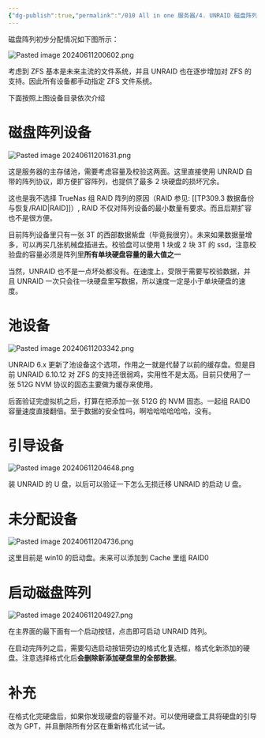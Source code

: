 ```yaml
---
{"dg-publish":true,"permalink":"/010 All in one 服务器/4. UNRAID 磁盘阵列设置/","dgPassFrontmatter":true,"created":"2024-06-11T10:09:48.495+08:00","updated":"2024-06-16T15:24:53.887+08:00"}
---
```


磁盘阵列初步分配情况如下图所示：

![Pasted image 20240611200602.png](/img/user/$/$Sys999%20Attachment/Pasted%20image%2020240611200602.png)

考虑到 ZFS 基本是未来主流的文件系统，并且 UNRAID 也在逐步增加对 ZFS 的支持。因此所有设备都手动指定 ZFS 文件系统。

下面按照上图设备目录依次介绍
# 磁盘阵列设备

![Pasted image 20240611201631.png](/img/user/$/$Sys999%20Attachment/Pasted%20image%2020240611201631.png)

这是服务器的主存储池，需要考虑容量及校验这两面。这里直接使用 UNRAID 自带的阵列协议，即方便扩容阵列，也提供了最多 2 块硬盘的损坏冗余。

这也是我不选择 TrueNas 组 RAID 阵列的原因（RAID 参见: [[TP309.3 数据备份与恢复/RAID\|RAID]]）, RAID 不仅对阵列设备的最小数量有要求。而且后期扩容也不是很方便。

目前阵列设备里只有一张 3T 的西部数据紫盘（毕竟我很穷）。未来如果数据量增多，可以再买几张机械盘插进去。校验盘可以使用 1 块或 2 块 3T 的 ssd，注意校验盘的容量必须是阵列里**所有单块硬盘容量的最大值之一**

当然，UNRAID 也不是一点坏处都没有。在速度上，受限于需要写校验数据，并且 UNRAID 一次只会往一块硬盘里写数据，所以速度一定是小于单块硬盘的速度。
# 池设备

![Pasted image 20240611203342.png](/img/user/$/$Sys999%20Attachment/Pasted%20image%2020240611203342.png)

UNRAID 6.x 更新了池设备这个选项，作用之一就是代替了以前的缓存盘。但是目前 UNRAID 6.10.12 对 ZFS 的支持还很弱鸡，实用性不是太高。目前只使用了一张 512G NVM 协议的固态主要做为缓存来使用。

后面验证完虚拟机之后，打算在把添加一张 512G 的 NVM 固态。一起组 RAID0 容量速度直接翻倍。至于数据的安全性吗，啊哈哈哈哈哈哈，没有。
# 引导设备

![Pasted image 20240611204648.png](/img/user/$/$Sys999%20Attachment/Pasted%20image%2020240611204648.png)

装 UNRAID 的 U 盘，以后可以验证一下怎么无损迁移 UNRAID 的启动 U 盘。
# 未分配设备

![Pasted image 20240611204736.png](/img/user/$/$Sys999%20Attachment/Pasted%20image%2020240611204736.png)

这里目前是 win10 的启动盘。未来可以添加到 Cache 里组 RAID0
# 启动磁盘阵列

![Pasted image 20240611204927.png](/img/user/$/$Sys999%20Attachment/Pasted%20image%2020240611204927.png)

在主界面的最下面有一个启动按钮，点击即可启动 UNRAID 阵列。

在启动完阵列之后，需要勾选启动按钮旁边的格式化复选框，格式化新添加的硬盘。注意选择格式化后**会删除新添加硬盘里的全部数据**。
# 补充

在格式化完硬盘后，如果你发现硬盘的容量不对。可以使用硬盘工具将硬盘的引导改为 GPT，并且删除所有分区在重新格式化试一试。